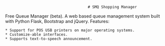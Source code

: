                                          # SMQ Shopping Manager

Free Queue Manager (beta). A web based queue management system built with Python Flask, Bootstrap and jQuery.
Features:

    * Support for POS USB printers on major operating systems.
    * Customize-able interfaces.
    * Supports text-to-speech announcement.
